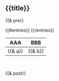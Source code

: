 ## {{title}}

{{& pre}}

<table>
<thead>
<tr>
<th style="width: 50%">AAA</th>
<th style="width: 50%">BBB</th>
</tr>
</thead>
<tbody>
{{#entries}}
<tr>
<td>
{{& a}}
</td>
<td>
{{& b}}
</td>
</tr>
{{/entries}}
</tbody>
</table>
<br>

{{& post}}
